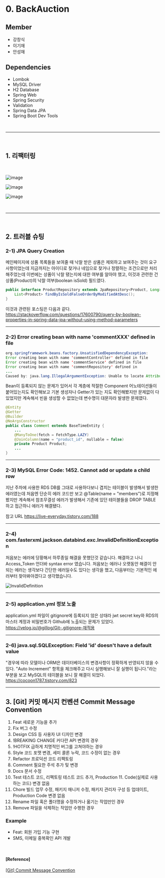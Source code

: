 # 0. BackAuction

## Member

- 강창식
- 이기재
- 안성재

## Dependencies
- Lombok
- MySQL Driver
- H2 Database
- Spring Web
- Spring Security
- Validation
- Spring Data JPA
- Spring Boot Dev Tools

<br/>

---

<br/>

## 1. 리팩터링

<br/>

![image](https://user-images.githubusercontent.com/64416833/198209243-76c6325f-21ea-48f2-9f6d-abb08a181fa7.png)

![image](https://user-images.githubusercontent.com/64416833/198209288-014d0011-97e0-455d-bda5-8f1a425f3a1c.png)

![image](https://user-images.githubusercontent.com/64416833/198209326-abdcbdbe-67bf-4b36-86bc-c8bd05c1d7db.png)

<br/>

---

<br/>

## 2. 트러블 슈팅

### 2-1) JPA Query Creation
메인페이지에 상품 목록들을 보여줄 때 낙찰 받은 상품은 제외하고 보여주는 것이 요구사항이었는데 지금까지는 아이디로 찾거나 네임으로 찾거나 정렬하는 조건으로만 처리해주었는데 이번에는 상품이 낙찰 됐는지에 대한 여부를 알아야 했고, 이것과 관련한 건 상품(Product)의 낙찰 여부(boolean isSold) 필드였다.
```java
public interface ProductRepository extends JpaRepository<Product, Long> {
    List<Product> findByIsSoldFalseOrderByModifiedAtDesc();
}
```

이것과 관련된 포스팅은 다음과 같다.
https://stackoverflow.com/questions/17600790/query-by-boolean-properties-in-spring-data-jpa-without-using-method-parameters

---

### 2-2) Error creating bean with name 'commentXXX' defined in file

```java
org.springframework.beans.factory.UnsatisfiedDependencyException:
Error creating bean with name 'commentController' defined in file
Error creating bean with name 'commentService' defined in file
Error creating bean with name 'commentRepository' defined in
...
Caused by: java.lang.IllegalArgumentException: Unable to locate Attribute with the the given name [product] on this ManagedType
```

Bean이 등록되지 않는 문제가 있어서 각 계층에 적절한 Component 어노테이션들이 붙어있는지도 확인해보고 기본 생성자나 Getter가 있는 지도 확인해봤지만 문제없이 다 있었지만 계속해서 빈을 생성할 수 없었는데 변수명이 대문자라 발생한 문제였다.

```java
@Entity
@Getter
@Builder
@NoArgsConstructor
public class Comment extends BaseTimeEntity {
    ...
    @ManyToOne(fetch = FetchType.LAZY)
    @JoinColumn(name = "product_id", nullable = false)
    private Product Product;
    ...
}
```

---

### 2-3) MySQL Error Code: 1452. Cannot add or update a child row
지난 주차에 사용한 RDS DB를 그대로 사용하다보니 겹치는 테이블이 발생해서 발생한 에러였는데 처음엔 단순히 에러 코드만 보고 @Table(name = "members")로 지정해봤지만 계속해서 참조무결성 에러가 발생해서 기존에 있던 테이블들을 DROP TABLE 하고 접근하니 에러가 해결됐다.

참고 URL
https://live-everyday.tistory.com/188

---

### 2-4) com.fasterxml.jackson.databind.exc.InvalidDefinitionException

처음보는 에러에 당황해서 하루종일 해결을 못했던것 같습니다. 해결하고 나니 Access_Token 언더바 syntax error 였습니다. 
처음보는 에러나 오랫동안 해결이 안되는 에러는 생각보다 간단한 에러일수도 있다는 생각을 했고, 다음부터는 기본적인 에러부터 찾아봐야겠다고 생각했습니다. 

![InvalidDefinition](https://user-images.githubusercontent.com/66250121/198214292-c5138b81-dae4-47a5-a20b-049aebc09b47.png)



---

### 2-5) application.yml 정보 노출
application.yml 파일이 gitignore에 등록되지 않은 상태라 jwt secret key와 RDS의 마스터 계정과 비밀번호가 Github에 노출되는 문제가 있었다.
https://velog.io/@gillog/Git-.gitignore-재적용

---

### 2-6) java.sql.SQLException: Field 'id' doesn't have a default value

"경우에 따라 모델이나 ORM은 데이터베이스의 변경사항이 정확하게 반영되지 않을 수 있다. "Auto Increment" 항목을 체크해주고 다시 실행해보니 잘 실행이 됩니다."라는 부분을 보고 MySQL의 테이블을 보니 잘 해결이 되었다.
https://cocoon1787.tistory.com/823

---



## 3. [Git] 커밋 메시지 컨벤션 Commit Message Convention


01. Feat	새로운 기능을 추가
02. Fix	버그 수정
03. Design	CSS 등 사용자 UI 디자인 변경
04. !BREAKING CHANGE	커다란 API 변경의 경우
05. !HOTFIX	급하게 치명적인 버그를 고쳐야하는 경우
06. Style	코드 포맷 변경, 세미 콜론 누락, 코드 수정이 없는 경우
07. Refactor	프로덕션 코드 리팩토링
08. Comment	필요한 주석 추가 및 변경
09. Docs	문서 수정
10. Test	테스트 코드, 리펙토링 테스트 코드 추가, Production 11. Code(실제로 사용하는 코드) 변경 없음
12. Chore	빌드 업무 수정, 패키지 매니저 수정, 패키지 관리자 구성 등 업데이트, Production Code 변경 없음
13. Rename	파일 혹은 폴더명을 수정하거나 옮기는 작업만인 경우
14. Remove	파일을 삭제하는 작업만 수행한 경우


### Example
- Feat: 회원 가입 기능 구현
- SMS, 이메일 중복확인 API 개발

<br/>

#### [Reference]

[[Git] Commit Message Convention](https://velog.io/@archivvonjang/Git-Commit-Message-Convention)
